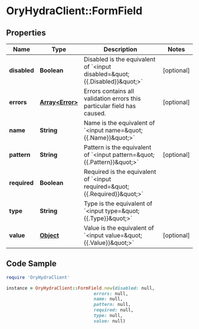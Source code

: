 # OryHydraClient::FormField

## Properties

Name | Type | Description | Notes
------------ | ------------- | ------------- | -------------
**disabled** | **Boolean** | Disabled is the equivalent of &#x60;&lt;input disabled&#x3D;\&quot;{{.Disabled}}\&quot;&gt;&#x60; | [optional] 
**errors** | [**Array&lt;Error&gt;**](Error.md) | Errors contains all validation errors this particular field has caused. | [optional] 
**name** | **String** | Name is the equivalent of &#x60;&lt;input name&#x3D;\&quot;{{.Name}}\&quot;&gt;&#x60; | 
**pattern** | **String** | Pattern is the equivalent of &#x60;&lt;input pattern&#x3D;\&quot;{{.Pattern}}\&quot;&gt;&#x60; | [optional] 
**required** | **Boolean** | Required is the equivalent of &#x60;&lt;input required&#x3D;\&quot;{{.Required}}\&quot;&gt;&#x60; | 
**type** | **String** | Type is the equivalent of &#x60;&lt;input type&#x3D;\&quot;{{.Type}}\&quot;&gt;&#x60; | 
**value** | [**Object**](.md) | Value is the equivalent of &#x60;&lt;input value&#x3D;\&quot;{{.Value}}\&quot;&gt;&#x60; | [optional] 

## Code Sample

```ruby
require 'OryHydraClient'

instance = OryHydraClient::FormField.new(disabled: null,
                                 errors: null,
                                 name: null,
                                 pattern: null,
                                 required: null,
                                 type: null,
                                 value: null)
```


